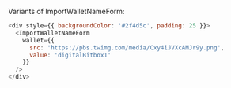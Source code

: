 Variants of ImportWalletNameForm:

```js
<div style={{ backgroundColor: '#2f4d5c', padding: 25 }}>
  <ImportWalletNameForm
    wallet={{
      src: 'https://pbs.twimg.com/media/Cxy4iJVXcAMJr9y.png',
      value: 'digitalBitbox1'
    }}
  />
</div>
```

